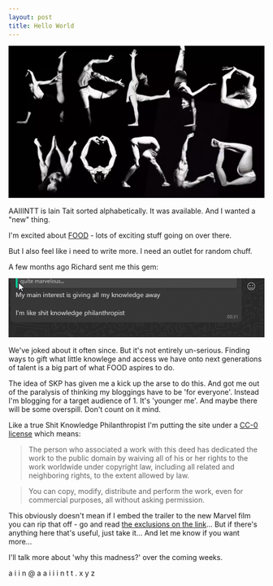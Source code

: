 ```yaml
---
layout: post
title: Hello World
---
```

![Hello World](/images/hello-world/hello-world.webp)

AAIIINTT is Iain Tait sorted alphabetically. 
It was available. 
And I wanted a "new" thing.

I'm excited about [FOOD](https://food.xyz) - 
lots of exciting stuff going on over there.

But I also feel like i need to write more. 
I need an outlet for random chuff.

A few months ago Richard sent me this gem:

![Shit Knowledge Philanthropist](/images/hello-world/skp.png)

We've joked about it often since. But it's not entirely un-serious. Finding ways to gift what little knowlege and access we have onto next generations of talent is a big part of what FOOD aspires to do.

The idea of SKP has given me a kick up the arse to do this. And got me out of the paralysis of thinking my bloggings have to be 'for everyone'. Instead I'm blogging for a target audience of 1. It's 'younger me'. And maybe there will be some overspill. Don't count on it mind.

Like a true Shit Knowledge Philanthropist I'm putting the site under a [CC-0 license](https://creativecommons.org/publicdomain/zero/1.0/) which means:

> The person who associated a work with this deed has dedicated the work to the public domain by waiving all of his or her rights to the work worldwide under copyright law, including all related and neighboring rights, to the extent allowed by law.

> You can copy, modify, distribute and perform the work, even for commercial purposes, all without asking permission.

This obviously doesn't mean if I embed the trailer to the new Marvel film you can rip that off - go and read [the exclusions on the link](https://creativecommons.org/publicdomain/zero/1.0/)... But if there's anything here that's useful, just take it... And let me know if you want more...

I'll talk more about 'why this madness?' over the coming weeks.

a i i n @ a a i i i n t t . x y z